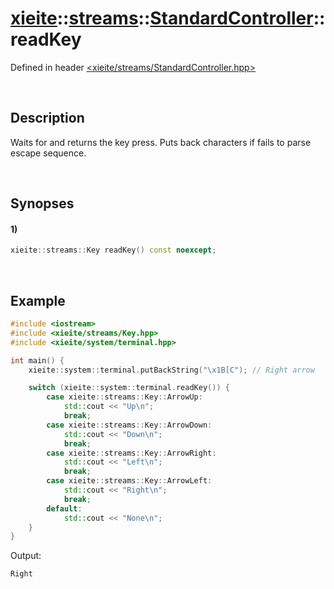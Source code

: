 # [xieite](../../../xieite.md)\:\:[streams](../../../streams.md)\:\:[StandardController](../../StandardController.md)\:\:readKey
Defined in header [<xieite/streams/StandardController.hpp>](../../../../include/xieite/streams/StandardController.hpp)

&nbsp;

## Description
Waits for and returns the key press. Puts back characters if fails to parse escape sequence.

&nbsp;

## Synopses
#### 1)
```cpp
xieite::streams::Key readKey() const noexcept;
```

&nbsp;

## Example
```cpp
#include <iostream>
#include <xieite/streams/Key.hpp>
#include <xieite/system/terminal.hpp>

int main() {
    xieite::system::terminal.putBackString("\x1B[C"); // Right arrow

    switch (xieite::system::terminal.readKey()) {
        case xieite::streams::Key::ArrowUp:
            std::cout << "Up\n";
            break;
        case xieite::streams::Key::ArrowDown:
            std::cout << "Down\n";
            break;
        case xieite::streams::Key::ArrowRight:
            std::cout << "Left\n";
            break;
        case xieite::streams::Key::ArrowLeft:
            std::cout << "Right\n";
            break;
        default:
            std::cout << "None\n";
    }
}

```
Output:
```
Right
```

